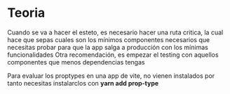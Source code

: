 # Teoria

Cuando se va a hacer el esteto, es necesario hacer una ruta critica, la cual hace que sepas cuales son los mínimos componentes necesarios que necesitas probar para que la app salga a producción con los mínimas funcionalidades
Otra recomendación, es empezar el testing con aquellos componentes que menos dependencias tengas

Para evaluar los proptypes en una app de vite, no vienen instalados por tanto necesitas instalarclos con **yarn add prop-type**
